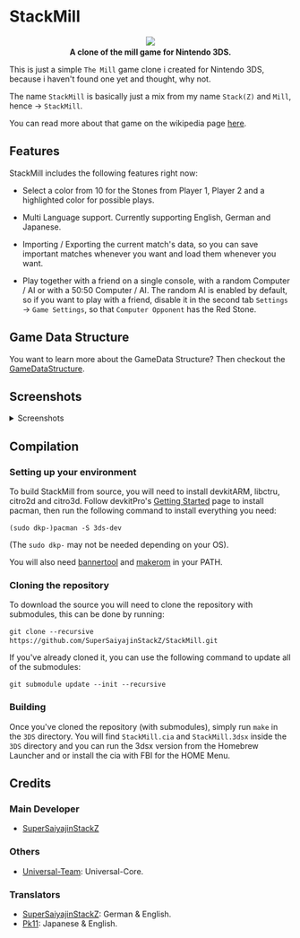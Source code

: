 # StackMill
<p align="center">
	<a href="https://github.com/SuperSaiyajinStackZ/StackMill/releases/latest"><img src="https://github.com/SuperSaiyajinStackZ/StackMill/blob/main/resources/logos/v0.1.0-v0.3.0/ReadMeCover.png"></a><br>
	<b>A clone of the mill game for Nintendo 3DS.</b><br>
</p>


This is just a simple `The Mill` game clone i created for Nintendo 3DS, because i haven't found one yet and thought, why not.

The name `StackMill` is basically just a mix from my name `Stack(Z)` and `Mill`, hence -> `StackMill`.

You can read more about that game on the wikipedia page [here](https://en.wikipedia.org/wiki/Nine_men%27s_morris).

## Features
StackMill includes the following features right now:

* Select a color from 10 for the Stones from Player 1, Player 2 and a highlighted color for possible plays.

* Multi Language support. Currently supporting English, German and Japanese.

* Importing / Exporting the current match's data, so you can save important matches whenever you want and load them whenever you want.

* Play together with a friend on a single console, with a random Computer / AI or with a 50:50 Computer / AI. The random AI is enabled by default, so if you want to play with a friend, disable it in the second tab `Settings` -> `Game Settings`, so that `Computer Opponent` has the Red Stone.

## Game Data Structure
You want to learn more about the GameData Structure? Then checkout the [GameDataStructure](https://github.com/SuperSaiyajinStackZ/StackMill/blob/main/GameDataStructure.md).


## Screenshots

<details><summary>Screenshots</summary>

### Credits Tab
![](https://github.com/SuperSaiyajinStackZ/StackMill/blob/main/resources/screenshots/creditsTab.png)

### Game Tab
![](https://github.com/SuperSaiyajinStackZ/StackMill/blob/main/resources/screenshots/gameTab.png)

### Rules
![](https://github.com/SuperSaiyajinStackZ/StackMill/blob/main/resources/screenshots/rules1.png)
![](https://github.com/SuperSaiyajinStackZ/StackMill/blob/main/resources/screenshots/rules2.png)
![](https://github.com/SuperSaiyajinStackZ/StackMill/blob/main/resources/screenshots/rules3.png)
![](https://github.com/SuperSaiyajinStackZ/StackMill/blob/main/resources/screenshots/rules4.png)
![](https://github.com/SuperSaiyajinStackZ/StackMill/blob/main/resources/screenshots/rules5.png)
![](https://github.com/SuperSaiyajinStackZ/StackMill/blob/main/resources/screenshots/rules6.png)
![](https://github.com/SuperSaiyajinStackZ/StackMill/blob/main/resources/screenshots/rules7.png)

### Settings Tab
![](https://github.com/SuperSaiyajinStackZ/StackMill/blob/main/resources/screenshots/settingsTabMain.png)
![](https://github.com/SuperSaiyajinStackZ/StackMill/blob/main/resources/screenshots/settingsTabGameSettings.png)
![](https://github.com/SuperSaiyajinStackZ/StackMill/blob/main/resources/screenshots/settingsTabLanguage.png)
![](https://github.com/SuperSaiyajinStackZ/StackMill/blob/main/resources/screenshots/settingsTabImportExport.png)


### Splash
![](https://github.com/SuperSaiyajinStackZ/StackMill/blob/main/resources/screenshots/splash.png)


</details>

## Compilation

### Setting up your environment

To build StackMill from source, you will need to install devkitARM, libctru, citro2d and citro3d. Follow devkitPro's [Getting Started](https://devkitpro.org/wiki/Getting_Started) page to install pacman, then run the following command to install everything you need:
```
(sudo dkp-)pacman -S 3ds-dev
```
(The `sudo dkp-` may not be needed depending on your OS).

You will also need [bannertool](https://github.com/Steveice10/bannertool/releases/latest) and [makerom](https://github.com/profi200/Project_CTR/releases/latest) in your PATH.

### Cloning the repository

To download the source you will need to clone the repository with submodules, this can be done by running:
```
git clone --recursive https://github.com/SuperSaiyajinStackZ/StackMill.git
```

If you've already cloned it, you can use the following command to update all of the submodules:
```
git submodule update --init --recursive
```

### Building

Once you've cloned the repository (with submodules), simply run `make` in the `3DS` directory. You will find `StackMill.cia` and `StackMill.3dsx` inside the `3DS` directory and you can run the 3dsx version from the Homebrew Launcher and or install the cia with FBI for the HOME Menu.


## Credits
### Main Developer
- [SuperSaiyajinStackZ](https://github.com/SuperSaiyajinStackZ)

### Others
- [Universal-Team](https://github.com/Universal-Team): Universal-Core.

### Translators
- [SuperSaiyajinStackZ](https://github.com/SuperSaiyajinStackZ): German & English.
- [Pk11](https://github.com/Epicpkmn11): Japanese & English.
